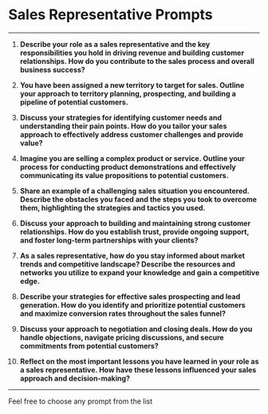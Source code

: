 # Sales Representative Prompts

---

1. **Describe your role as a sales representative and the key responsibilities you hold in driving revenue and building customer relationships. How do you contribute to the sales process and overall business success?**

2. **You have been assigned a new territory to target for sales. Outline your approach to territory planning, prospecting, and building a pipeline of potential customers.**

3. **Discuss your strategies for identifying customer needs and understanding their pain points. How do you tailor your sales approach to effectively address customer challenges and provide value?**

4. **Imagine you are selling a complex product or service. Outline your process for conducting product demonstrations and effectively communicating its value propositions to potential customers.**

5. **Share an example of a challenging sales situation you encountered. Describe the obstacles you faced and the steps you took to overcome them, highlighting the strategies and tactics you used.**

6. **Discuss your approach to building and maintaining strong customer relationships. How do you establish trust, provide ongoing support, and foster long-term partnerships with your clients?**

7. **As a sales representative, how do you stay informed about market trends and competitive landscape? Describe the resources and networks you utilize to expand your knowledge and gain a competitive edge.**

8. **Describe your strategies for effective sales prospecting and lead generation. How do you identify and prioritize potential customers and maximize conversion rates throughout the sales funnel?**

9. **Discuss your approach to negotiation and closing deals. How do you handle objections, navigate pricing discussions, and secure commitments from potential customers?**

10. **Reflect on the most important lessons you have learned in your role as a sales representative. How have these lessons influenced your sales approach and decision-making?**

---

Feel free to choose any prompt from the list
